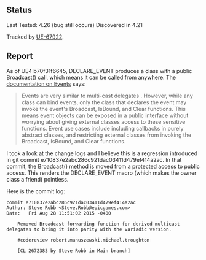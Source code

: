 ## Status

Last Tested: 4.26 (bug still occurs)
Discovered in 4.21

Tracked by [UE-67922](https://issues.unrealengine.com/issue/UE-67922).

## Report

As of UE4 b70f31f6645, DECLARE_EVENT produces a class with a public Broadcast()
call, which means it can be called from anywhere. The [documentation on
Events](https://docs.unrealengine.com/en-us/Programming/UnrealArchitecture/Delegates/Events)
says:

> Events are very similar to multi-cast delegates . However, while any class can bind events, only the
> class that declares the event may invoke the event's  Broadcast, IsBound, and Clear functions. This
> means event objects can be exposed in a public interface without worrying about giving external classes
> access to these sensitive functions. Event use cases include including callbacks in purely abstract 
> classes, and restricting external classes from invoking the  Broadcast, IsBound, and Clear functions.

I took a look at the change logs and I believe this is a regression introduced
in git commit e710837e2abc286c921dac03411d479ef414a2ac. In that commit, the
Broadcast() method is moved from a protected access to public access. This
renders the DECLARE_EVENT macro (which makes the owner class a friend)
pointless.

Here is the commit log:

```
commit e710837e2abc286c921dac03411d479ef414a2ac
Author: Steve Robb <Steve.Robb@epicgames.com>
Date:   Fri Aug 28 11:51:02 2015 -0400

    Removed Broadcast forwarding function for derived multicast delegates to bring it into parity with the variadic version.

    #codereview robert.manuszewski,michael.troughton

    [CL 2672383 by Steve Robb in Main branch]
```
